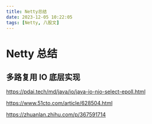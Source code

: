 ```yaml
---
title: Netty总结
date: 2023-12-05 10:22:05
tags: [Netty, 八股文]
---
```


# Netty 总结

## 多路复用 IO 底层实现

https://pdai.tech/md/java/io/java-io-nio-select-epoll.html

https://www.51cto.com/article/628504.html

https://zhuanlan.zhihu.com/p/367591714
